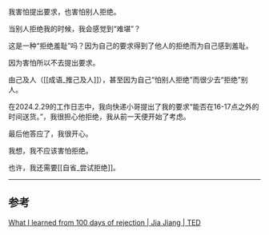 我害怕提出要求，也害怕别人拒绝。

当别人拒绝我的时候，我会感觉到“难堪”？

这是一种“拒绝羞耻”吗？因为自己的要求得到了他人的拒绝而为自己感到羞耻。

因为害怕所以不去提出要求。

由己及人（[[成语_推己及人]]），甚至因为自己“怕别人拒绝”而很少去“拒绝”别人。

在2024.2.29的工作日志中，我向快递小哥提出了我的要求“能否在16-17点之外的时间送货。”，我很担心他拒绝，我从前一天便开始了考虑。

最后他答应了，我很开心。

我想，我不应该害怕拒绝。

也许，我还需要[[自省_尝试拒绝]]。

---

## 参考

[What I learned from 100 days of rejection | Jia Jiang | TED](https://youtu.be/-vZXgApsPCQ?si=zSgrZP9U6N9rK41n)